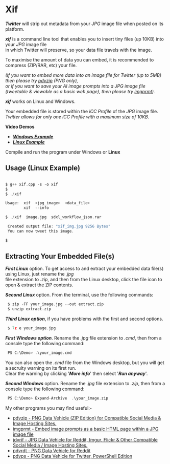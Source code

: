 # Xif

***Twitter*** will strip out metadata from your *JPG* image file when posted on its platform.

***xif*** is a command line tool that enables you to insert tiny files (up 10KB) into your *JPG* image file  
in which Twitter will preserve, so your data file travels with the image.

To maximise the amount of data you can embed, it is recommended to compress (ZIP/RAR, etc) your file.

*(If you want to embed more data into an image file for Twitter (up to 5MB) then please try [pdvzip](https://github.com/CleasbyCode/pdvzip)  (PNG only),  
or if you want to save your AI image prompts into a JPG image file (tweetable & viewable as a basic web page), then please try [imgprmt](https://github.com/CleasbyCode/imgprmt)).*

***xif*** works on Linux and Windows.  

Your embedded file is stored within the *iCC Profile* of the *JPG* image file.  
*Twitter allows for only one iCC Profile with a maximum size of 10KB.*

**Video Demos**  

* [***Windows Example***](https://youtu.be/hBupOu7fbfo)
* [***Linux Example***](https://youtu.be/BfvwBWeAfzM)
  
Compile and run the program under Windows or **Linux**  

## Usage (Linux Example)

```c

$ g++ xif.cpp -s -o xif
$
$ ./xif

Usage:  xif  <jpg_image>  <data_file>
        xif  --info

$ ./xif  image.jpg  sdxl_workflow_json.rar

 Created output file: "xif_img.jpg 9256 Bytes"
 You can now tweet this image.

$

```
## Extracting Your Embedded File(s)

***First Linux*** option. To get access to and extract your embedded data file(s) using Linux, just rename the *.jpg*  
file extension to *.zip*, and then from the Linux desktop, click the file icon to open & extract the ZIP contents. 

***Second Linux*** option. From the terminal, use the following commands:

```c 
 $ zip -FF your_image.jpg --out extract.zip
 $ unzip extract.zip
```

***Third Linux option***, if you have problems with the first and second options.

```c
 $ 7z e your_image.jpg
```

***First Windows option***. Rename the *.jpg* file extension to *.cmd*, then from a console type the following command: 

```c
 PS C:\Demo> .\your_image.cmd 
```
You can also open the *.cmd* file from the Windows desktop, but you will get a secruity warning on its first run.  
Clear the warning by clicking '***More info***' then select '***Run anyway***'.  

***Second Windows*** option. Rename the *.jpg* file extension to *.zip*, then from a console type the following command: 

```c
 PS C:\Demo> Expand-Archive  .\your_image.zip 
```

My other programs you may find useful:-  

* [pdvzip - PNG Data Vehicle (ZIP Edition) for Compatible Social Media & Image Hosting Sites.](https://github.com/CleasbyCode/pdvzip)
* [imgprmt - Embed image prompts as a basic HTML page within a JPG image file](https://github.com/CleasbyCode/imgprmt)
* [jdvrif - JPG Data Vehicle for Reddit, Imgur, Flickr & Other Compatible Social Media / Image Hosting Sites.](https://github.com/CleasbyCode/jdvrif)
* [pdvrdt - PNG Data Vehicle for Reddit](https://github.com/CleasbyCode/pdvrdt)  
* [pdvps - PNG Data Vehicle for Twitter, PowerShell Edition](https://github.com/CleasbyCode/pdvps)   

##

